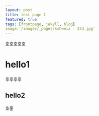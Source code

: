 ```yaml
---
layout: post
title: test page 1
featured: true
tags: [frontpage, jekyll, blog]
image:'/images/_pages/schweiz - 253.jpg'
---
```

호호호호호

# hello1

후후후후

## hello2


호홓

